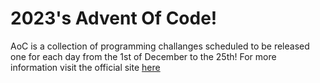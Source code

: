 # 2023's Advent Of Code!
AoC is a collection of programming challanges scheduled to be released one for each day from the 1st of December to the 25th!
For more information visit the official site [here](https://adventofcode.com/2023/about)
